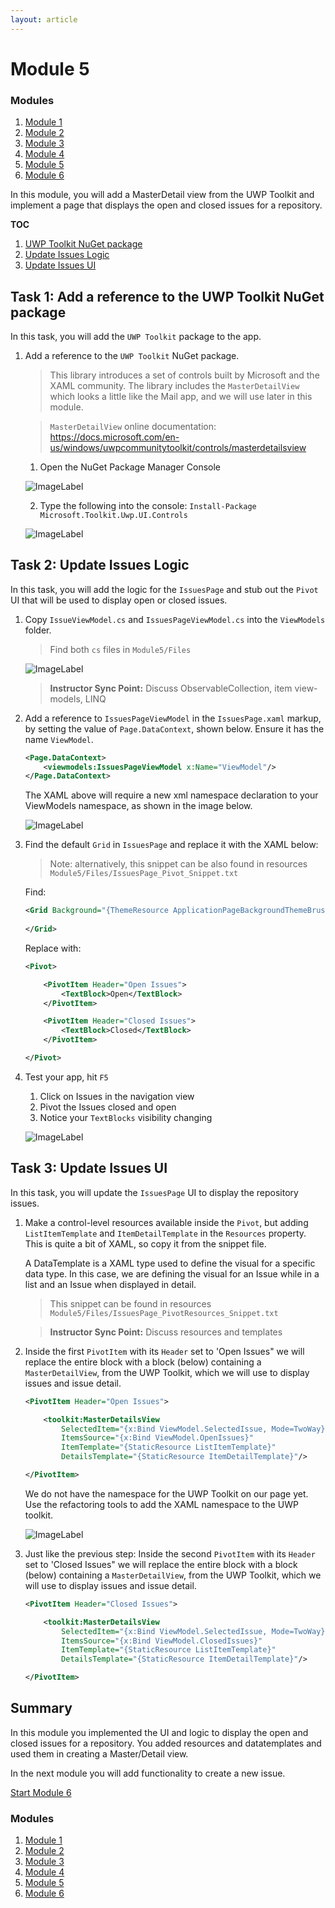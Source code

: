 ```yaml
---
layout: article
---
```

# Module 5

### Modules
1. [Module 1](./Module1.md)
1. [Module 2](./Module2.md)
1. [Module 3](./Module3.md)
1. [Module 4](./Module4.md)
1. [Module 5](./Module5.md)
1. [Module 6](./Module6.md)

In this module, you will add a MasterDetail view from the UWP Toolkit and implement a page that displays the open and closed issues for a repository.

**TOC**
1. [UWP Toolkit NuGet package](#uwptoolkit)
1. [Update Issues Logic](#updatelogic)
1. [Update Issues UI](#updateui)

## Task 1: Add a reference to the UWP Toolkit NuGet package<a name="uwptoolkit"></a>

In this task, you will add the `UWP Toolkit` package to the app. 

1. Add a reference to the `UWP Toolkit` NuGet package.

    > This library introduces a set of controls built by Microsoft and the XAML community. The library includes the `MasterDetailView` which looks a little like the Mail app, and we will use later in this module. 

    > `MasterDetailView` online documentation: https://docs.microsoft.com/en-us/windows/uwpcommunitytoolkit/controls/masterdetailsview 

    1. Open the NuGet Package Manager Console
    
    ![ImageLabel](./Images/MOD02_2017-10-26_12_26_42.png)

    2. Type the following into the console: `Install-Package Microsoft.Toolkit.Uwp.UI.Controls`

    ![ImageLabel](./Images/MOD05_2017-10-26_17_10_02.png)

## Task 2: Update Issues Logic<a name="updatelogic"></a>

In this task, you will add the logic for the `IssuesPage` and stub out the `Pivot` UI that will be used to display open or closed issues.

1. Copy `IssueViewModel.cs` and `IssuesPageViewModel.cs` into the `ViewModels` folder.

    > Find both `cs` files in `Module5/Files`

    ![ImageLabel](./Images/MOD05_2017-10-26_17_16_07.png)

    > **Instructor Sync Point:** Discuss ObservableCollection, item view-models, LINQ

1. Add a reference to `IssuesPageViewModel` in the `IssuesPage.xaml` markup, by setting the value of `Page.DataContext`, shown below. Ensure it has the name `ViewModel`.

    ```xml
    <Page.DataContext>
        <viewmodels:IssuesPageViewModel x:Name="ViewModel"/>
    </Page.DataContext>
    ```

    The XAML above will require a new xml namespace declaration to your ViewModels namespace, as shown in the image below.

    ![ImageLabel](./Images/MOD05_2017-10-26_17_13_57.png)

1. Find the default `Grid` in `IssuesPage` and replace it with the XAML below:

    > Note: alternatively, this snippet can be also found in resources `Module5/Files/IssuesPage_Pivot_Snippet.txt`

    Find:  

    ```xml
    <Grid Background="{ThemeResource ApplicationPageBackgroundThemeBrush}">
      
    </Grid> 
    ```

    Replace with:

    ```xml
    <Pivot>

        <PivotItem Header="Open Issues">
            <TextBlock>Open</TextBlock>
        </PivotItem>

        <PivotItem Header="Closed Issues">
            <TextBlock>Closed</TextBlock>
        </PivotItem>

    </Pivot> 
    ```

1. Test your app, hit `F5`

    1. Click on Issues in the navigation view
    2. Pivot the Issues closed and open
    3. Notice your `TextBlocks` visibility changing

    ![ImageLabel](./Images/MOD05_2017-10-26_17_22_08.png)

## Task 3: Update Issues UI<a name="updateui"></a>

In this task, you will update the `IssuesPage` UI to display the repository issues.

1. Make a control-level resources available inside the `Pivot`, but adding `ListItemTemplate` and `ItemDetailTemplate` in the `Resources` property. This is quite a bit of XAML, so copy it from the snippet file.

    A DataTemplate is a XAML type used to define the visual for a specific data type. In this case, we are defining the visual for an Issue while in a list and an Issue when displayed in detail. 

    > This snippet can be  found in resources `Module5/Files/IssuesPage_PivotResources_Snippet.txt`

    > **Instructor Sync Point:** Discuss resources and templates

1. Inside the first `PivotItem` with its `Header` set to 'Open Issues" we will replace the entire block with a block (below) containing a `MasterDetailView`, from the UWP Toolkit, which we will use to display issues and issue detail. 

    ```xml
    <PivotItem Header="Open Issues">

        <toolkit:MasterDetailsView
            SelectedItem="{x:Bind ViewModel.SelectedIssue, Mode=TwoWay}"
            ItemsSource="{x:Bind ViewModel.OpenIssues}" 
            ItemTemplate="{StaticResource ListItemTemplate}"
            DetailsTemplate="{StaticResource ItemDetailTemplate}"/>

    </PivotItem>
    ```

    We do not have the namespace for the UWP Toolkit on our page yet. Use the refactoring tools to add the XAML namespace to the UWP toolkit.

    ![ImageLabel](./Images/MOD05_2017-10-26_17_29_26.png)

1. Just like the previous step: Inside the second `PivotItem` with its `Header` set to 'Closed Issues" we will replace the entire block with a block (below) containing a `MasterDetailView`, from the UWP Toolkit, which we will use to display issues and issue detail. 

    ```xml
    <PivotItem Header="Closed Issues">

        <toolkit:MasterDetailsView
            SelectedItem="{x:Bind ViewModel.SelectedIssue, Mode=TwoWay}"
            ItemsSource="{x:Bind ViewModel.ClosedIssues}" 
            ItemTemplate="{StaticResource ListItemTemplate}"
            DetailsTemplate="{StaticResource ItemDetailTemplate}"/>

    </PivotItem>
    ```

## Summary

In this module you implemented the UI and logic to display the open and closed issues for a repository. You added resources and datatemplates and used them in creating a Master/Detail view.

In the next module you will add functionality to create a new issue.

[Start Module 6](./Module6.md)

### Modules
1. [Module 1](./Module1.md)
1. [Module 2](./Module2.md)
1. [Module 3](./Module3.md)
1. [Module 4](./Module4.md)
1. [Module 5](./Module5.md)
1. [Module 6](./Module6.md)